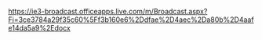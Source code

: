 https://ie3-broadcast.officeapps.live.com/m/Broadcast.aspx?Fi=3ce3784a29f35c60%5Ff3b160e6%2Ddfae%2D4aec%2Da80b%2D4aafe14da5a9%2Edocx
